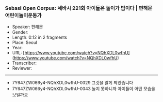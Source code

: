 ### Sebasi Open Corpus: 세바시 221회 아이들은 놀이가 밥이다 | 편해문 어린이놀이운동가

- Speaker: 편해문
- Gender: 
- Length: 0:12 in 2 fragments
- Place: Seoul
- Year: 
- URL: [https://www.youtube.com/watch?v=NQhXDL0wfhU] (https://www.youtube.com/watch?v=NQhXDL0wfhU)
- Transcriber: 
- Reviewer: 

---

- 7Y647ZW066y4-NQhXDL0wfhU-0029 그것을 알게 되었습니다
- 7Y647ZW066y4-NQhXDL0wfhU-0043 놀지 못하니까 아이들이 어떤 모습을 보일까요
